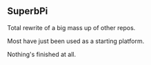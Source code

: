 SuperbPi
--------


Total rewrite of a big mass up of other repos.

Most have just been used as a starting platform.

Nothing's finished at all.
